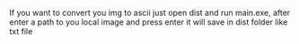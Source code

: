 If you want to convert you img to ascii just open dist and run main.exe, after enter a path to you local image and press enter it will save in dist folder like txt file
